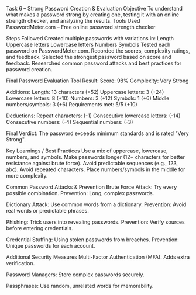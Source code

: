 Task 6 – Strong Password Creation & Evaluation
Objective
To understand what makes a password strong by creating one, testing it with an online strength checker, and analyzing the results.
Tools Used
PasswordMeter.com – Free online password strength checker

Steps Followed
Created multiple passwords with variations in:
Length
Uppercase letters
Lowercase letters
Numbers
Symbols
Tested each password on PasswordMeter.com.
Recorded the scores, complexity ratings, and feedback.
Selected the strongest password based on score and feedback.
Researched common password attacks and best practices for password creation.

Final Password Evaluation
Tool Result:
Score: 98%
Complexity: Very Strong

Additions:
Length: 13 characters (+52)
Uppercase letters: 3 (+24)
Lowercase letters: 8 (+10)
Numbers: 3 (+12)
Symbols: 1 (+6)
Middle numbers/symbols: 3 (+6)
Requirements met: 5/5 (+10)

Deductions:
Repeat characters: (-1)
Consecutive lowercase letters: (-14)
Consecutive numbers: (-4)
Sequential numbers: (-3)

Final Verdict:
The password exceeds minimum standards and is rated "Very Strong".

Key Learnings / Best Practices
Use a mix of uppercase, lowercase, numbers, and symbols.
Make passwords longer (12+ characters for better resistance against brute force).
Avoid predictable sequences (e.g., 123, abc).
Avoid repeated characters.
Place numbers/symbols in the middle for more complexity.

Common Password Attacks & Prevention
Brute Force Attack: Try every possible combination.
Prevention: Long, complex passwords.

Dictionary Attack: Use common words from a dictionary.
Prevention: Avoid real words or predictable phrases.

Phishing: Trick users into revealing passwords.
Prevention: Verify sources before entering credentials.

Credential Stuffing: Using stolen passwords from breaches.
Prevention: Unique passwords for each account.

Additional Security Measures
Multi-Factor Authentication (MFA): Adds extra verification.

Password Managers: Store complex passwords securely.

Passphrases: Use random, unrelated words for memorability.
